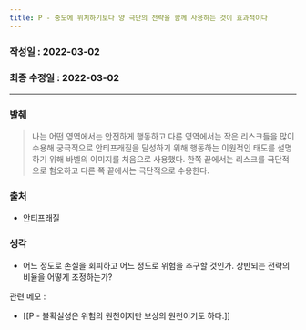 ```yaml
---
title: P - 중도에 위치하기보다 양 극단의 전략을 함께 사용하는 것이 효과적이다
---
```


### 작성일 : 2022-03-02
### 최종 수정일 : 2022-03-02
----
### 발췌
>나는 어떤 영역에서는 안전하게 행동하고 다른 영역에서는 작은 리스크들을 많이 수용해 궁극적으로 안티프래질을 달성하기 위해 행동하는 이원적인 태도를 설명하기 위해 바벨의 이미지를 처음으로 사용했다. 한쪽 끝에서는 리스크를 극단적으로 혐오하고 다른 쪽 끝에서는 극단적으로 수용한다. 

### 출처
- 안티프래질

### 생각
- 어느 정도로 손실을 회피하고 어느 정도로 위험을 추구할 것인가. 상반되는 전략의 비율을 어떻게 조정하는가?

관련 메모 : 
- [[P - 불확실성은 위험의 원천이지만 보상의 원천이기도 하다.]]